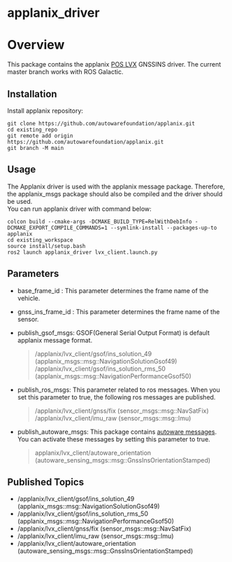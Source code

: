 # applanix_driver

# Overview

This package contains the applanix [POS LVX](https://leodrive.ai/products/applanix-pos-lvx) GNSSINS driver. The current master branch works with ROS Galactic.


## Installation
Install applanix repository:
```
git clone https://github.com/autowarefoundation/applanix.git
cd existing_repo
git remote add origin https://github.com/autowarefoundation/applanix.git
git branch -M main
```
## Usage
The Applanix driver is used with the applanix message package. Therefore, the applanix_msgs package should also be compiled and the driver should be used. <br/>
You can run applanix driver with command below:
```
colcon build --cmake-args -DCMAKE_BUILD_TYPE=RelWithDebInfo -DCMAKE_EXPORT_COMPILE_COMMANDS=1 --symlink-install --packages-up-to applanix
cd existing_workspace
source install/setup.bash
ros2 launch applanix_driver lvx_client.launch.py
```

## Parameters
 * base_frame_id : This parameter determines the frame name of the vehicle.
 * gnss_ins_frame_id : This parameter determines the frame name of the sensor. 
 * publish_gsof_msgs: GSOF(General Serial Output Format) is default applanix message format. 
   > /applanix/lvx_client/gsof/ins_solution_49        (applanix_msgs::msg::NavigationSolutionGsof49) <br/>
   > /applanix/lvx_client/gsof/ins_solution_rms_50    (applanix_msgs::msg::NavigationPerformanceGsof50) <br/>

 * publish_ros_msgs: This parameter related to ros messages. When you set this parameter to true, the following ros messages are published. <br/>
   > /applanix/lvx_client/gnss/fix (sensor_msgs::msg::NavSatFix) <br/>
   > /applanix/lvx_client/imu_raw  (sensor_msgs::msg::Imu) <br/>
   
 * publish_autoware_msgs: This package contains [autoware messages](https://github.com/autowarefoundation/autoware_msgs). You can activate these messages by setting this parameter to true.
   > applanix/lvx_client/autoware_orientation (autoware_sensing_msgs::msg::GnssInsOrientationStamped)

## Published Topics
 * /applanix/lvx_client/gsof/ins_solution_49         (applanix_msgs::msg::NavigationSolutionGsof49) <br/>
 * /applanix/lvx_client/gsof/ins_solution_rms_50     (applanix_msgs::msg::NavigationPerformanceGsof50) <br/>
 * /applanix/lvx_client/gnss/fix                     (sensor_msgs::msg::NavSatFix) <br/>
 * /applanix/lvx_client/imu_raw                      (sensor_msgs::msg::Imu) <br/>
 * /applanix/lvx_client/autoware_orientation          (autoware_sensing_msgs::msg::GnssInsOrientationStamped)


 
